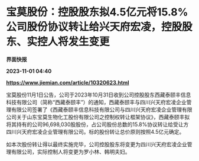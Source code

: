 # 宝莫股份：控股股东拟4.5亿元将15.8%公司股份协议转让给兴天府宏凌，控股股东、实控人将发生变更
**界面快报**

**2023-11-01 04:40**

**https://www.jiemian.com/article/10320623.html**

宝莫股份11月1日公告，公司于2023年10月31日收到公司控股股东西藏泰颐丰信息科技有限公司（简称“西藏泰颐丰”）的通知，西藏泰颐丰与四川兴天府宏凌企业管理有限公司签署了《西藏泰颐丰信息科技有限公司与四川兴天府宏凌企业管理有限公司关于山东宝莫生物化工股份有限公司之控制权转让框架协议》，西藏泰颐丰拟将其持有的公司96,698,030股股份，占公司股份总数的15.8%协议转让给受让方四川兴天府宏凌企业管理有限公司。标的股份转让总价原则按照4.5亿元确定。

如本次股份转让得以最终实施完毕，公司控股股东将变更为四川兴天府宏凌企业管理有限公司，实际控制人将变更为罗小林、韩明夫妇。